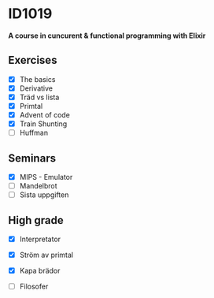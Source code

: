 # ID1019

**A course in cuncurent & functional programming with Elixir**

## Exercises
- [x] The basics
- [x] Derivative
- [x] Träd vs lista
- [x] Primtal
- [x] Advent of code
- [x] Train Shunting
- [ ] Huffman
## Seminars
- [x] MIPS - Emulator
- [ ] Mandelbrot
- [ ] Sista uppgiften
## High grade
- [x] Interpretator
- [x] Ström av primtal
- [x] Kapa brädor
- [ ] Filosofer

